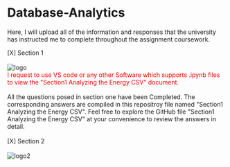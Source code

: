 # Database-Analytics
Here, I will upload all of the information and responses that the university has instructed me to complete throughout the assignment coursework. 

[X] Section 1<br><br>
![logo](https://github.com/azamazher/database-analytics/assets/95758504/7d340f51-9ed1-479c-b3fa-5b76209ff172)<br>
<spam style="color: red;">I request to use VS code or any other Software which supports .ipynb files to view the "Section1 Analyzing the Energy CSV" document.</spam><br><br>
All the questions posed in section one have been Completed.  The corresponding answers are compiled in this repositroy file named "Section1 Analyzing the Energy CSV". Feel free to explore the GitHub file "Section1 Analyzing the Energy CSV" at your convenience to review the answers in detail. <br><br>
[X] Section 2<br><br>
![logo2](https://github.com/azamazher/database-analytics/assets/95758504/ffd58437-ea88-4deb-bff7-1f389648ade4)
